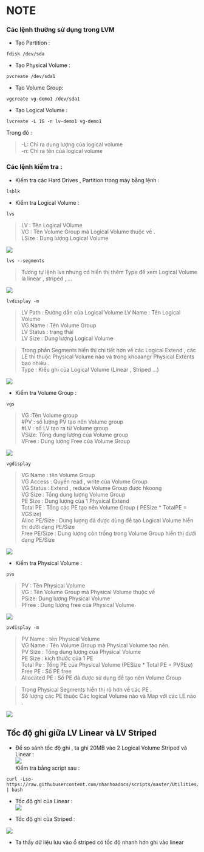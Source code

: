 # NOTE   

### Các lệnh thường sử dụng trong LVM  

- Tạo Partition :  
```
fdisk /dev/sda
```  
- Tạo Physical Volume :  
```
pvcreate /dev/sda1 
```  
- Tạo Volume Group:  
```
vgcreate vg-demo1 /dev/sda1 
```
- Tạo Logical Volume :  

 ```
 lvcreate -L 1G -n lv-demo1 vg-demo1
 ```  
 Trong đó :  
   >-L: Chỉ ra dung lượng của logical volume  
   -n: Chỉ ra tên của logical volume  

### Các lệnh kiểm tra :  
- Kiểm tra các Hard Drives , Partition trong máy bằng lệnh :    
```
lsblk
```  
- Kiểm tra Logical Volume :  
```
lvs
``` 
>LV : Tên Logical VOlume  
VG : Tên Volume Group mà Logical Volume thuộc về .  
LSize : Dung lượng Logical Volume  
   
![](../img/LVM_5.1.png)  
  
  
```
lvs --segments  
```  
  >Tương tự lệnh lvs nhưng có hiển thị thêm Type để xem Logical Volume là linear , striped , ...  

![](../img/LVM_5.2.png)  


```
lvdisplay -m
```  
>LV Path : Đường dẫn của Logical Volume
LV Name : Tên Logical Volume  
VG Name : Tên Volume Group  
LV Status : trạng thái  
LV Size : Dung lượng Logical Volume  

>Trong phần Segments hiển thị chi tiết hơn về các Logical Extend , các LE thì thuộc Physical Volume nào và trong khoaangr Physical Extents bao nhiêu .    
Type : Kiểu ghi của Logical Volume (Linear , Striped ...)  


![](../img/LVM_5.3.png)  


- Kiểm tra Volume Group :  

```
vgs
```   
>VG :Tên Volume group  
#PV : số lượng PV tạo nên Volume group  
#LV : số LV tạo ra từ Volume group  
VSize: Tổng dung lượng của Volume group  
VFree : Dung lượng Free của Volume Group  

![](../img/LVM_5.4.png)  

```
vgdisplay 
```  
>VG Name : tên Volume Group  
VG Access : Quyền read , write của Volume Group  
VG Status : Extend , reduce Volume Group được hkoong   
VG Size : Tổng dung lượng Volume Group  
PE Size : Dung lượng của 1 Physical Extend  
Total PE : Tổng các PE tạo nên Volume Group ( PESize * TotalPE = VGSize)  
Alloc PE/Size : Dung lượng đã được dùng để tạo Logical Volume hiển thị dưới dạng PE/Size  
Free PE/Size : Dung lượng còn trống trong Volume Group hiển thị dưới dạng PE/Size  

![](../img/LVM_5.5.png)  

- Kiểm tra Physical Volume :  
```
pvs
```  
>PV : Tên Physical Volume  
VG : Tên Volume Group mà Physical Volume thuộc về  
PSize: Dung lượng Physical Volume  
PFree : Dung lượng free của Physical Volume  


![](../img/LVM_5.6.png)  

```
pvdisplay -m
```  
>PV Name : tên Physical Volume  
VG Name : Tên Volume Group mà Physical Volume tạo nên.  
PV Size : Tổng dung lượng của Physical Volume  
PE Size : kích thước của 1 PE  
Total Pe : Tổng PE của Physical Volume  (PESize * Total PE = PVSize)  
Free PE : Số PE free  
Allocated PE : Số PE đã được sử dụng để tạo nên Volume Group  

>Trong Physical Segments hiển thị rõ hơn về các PE .  
Số lượng các PE thuộc Các logical Volume nào và Map với các LE nào .  

![](../img/LVM_5.7.png)  


## Tốc độ ghi giữa LV Linear và LV Striped  
- Để so sánh tốc độ ghi , ta ghi 20MB vào 2 Logical Volume Striped và Linear :  
![](../img/LV_5.1.png)  
Kiểm tra bằng script sau :  
```
curl -Lso- https://raw.githubusercontent.com/nhanhoadocs/scripts/master/Utilities/bench_vm.sh | bash  
```  
- Tốc độ ghi của Linear :  
![](../img/LVM_5.8.png)  

- Tốc độ ghi của Striped :  

![](../img/LVM_5.9.png)  

- Ta thấy dữ liệu lưu vào ổ striped có tốc độ nhanh hơn ghi vào linear
